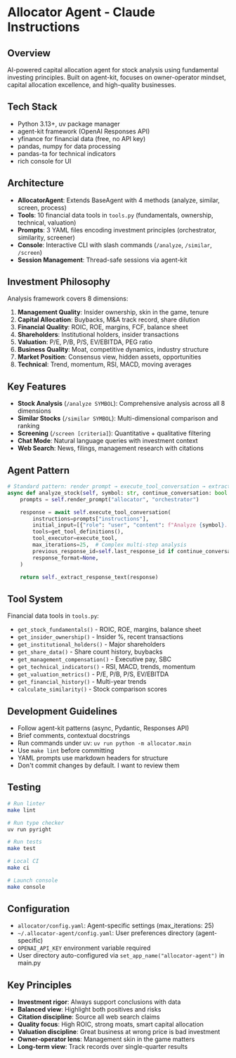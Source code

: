 # Allocator Agent - Claude Instructions

## Overview
AI-powered capital allocation agent for stock analysis using fundamental investing principles. Built on agent-kit, focuses on owner-operator mindset, capital allocation excellence, and high-quality businesses.

## Tech Stack
- Python 3.13+, uv package manager
- agent-kit framework (OpenAI Responses API)
- yfinance for financial data (free, no API key)
- pandas, numpy for data processing
- pandas-ta for technical indicators
- rich console for UI

## Architecture
- **AllocatorAgent**: Extends BaseAgent with 4 methods (analyze, similar, screen, process)
- **Tools**: 10 financial data tools in `tools.py` (fundamentals, ownership, technical, valuation)
- **Prompts**: 3 YAML files encoding investment principles (orchestrator, similarity, screener)
- **Console**: Interactive CLI with slash commands (`/analyze`, `/similar`, `/screen`)
- **Session Management**: Thread-safe sessions via agent-kit

## Investment Philosophy
Analysis framework covers 8 dimensions:
1. **Management Quality**: Insider ownership, skin in the game, tenure
2. **Capital Allocation**: Buybacks, M&A track record, share dilution
3. **Financial Quality**: ROIC, ROE, margins, FCF, balance sheet
4. **Shareholders**: Institutional holders, insider transactions
5. **Valuation**: P/E, P/B, P/S, EV/EBITDA, PEG ratio
6. **Business Quality**: Moat, competitive dynamics, industry structure
7. **Market Position**: Consensus view, hidden assets, opportunities
8. **Technical**: Trend, momentum, RSI, MACD, moving averages

## Key Features
- **Stock Analysis** (`/analyze SYMBOL`): Comprehensive analysis across all 8 dimensions
- **Similar Stocks** (`/similar SYMBOL`): Multi-dimensional comparison and ranking
- **Screening** (`/screen [criteria]`): Quantitative + qualitative filtering
- **Chat Mode**: Natural language queries with investment context
- **Web Search**: News, filings, management research with citations

## Agent Pattern
```python
# Standard pattern: render prompt → execute_tool_conversation → extract text
async def analyze_stock(self, symbol: str, continue_conversation: bool = False) -> str:
    prompts = self.render_prompt("allocator", "orchestrator")

    response = await self.execute_tool_conversation(
        instructions=prompts["instructions"],
        initial_input=[{"role": "user", "content": f"Analyze {symbol}..."}],
        tools=get_tool_definitions(),
        tool_executor=execute_tool,
        max_iterations=25,  # Complex multi-step analysis
        previous_response_id=self.last_response_id if continue_conversation else None,
        response_format=None,
    )

    return self._extract_response_text(response)
```

## Tool System
Financial data tools in `tools.py`:
- `get_stock_fundamentals()` - ROIC, ROE, margins, balance sheet
- `get_insider_ownership()` - Insider %, recent transactions
- `get_institutional_holders()` - Major shareholders
- `get_share_data()` - Share count history, buybacks
- `get_management_compensation()` - Executive pay, SBC
- `get_technical_indicators()` - RSI, MACD, trends, momentum
- `get_valuation_metrics()` - P/E, P/B, P/S, EV/EBITDA
- `get_financial_history()` - Multi-year trends
- `calculate_similarity()` - Stock comparison scores

## Development Guidelines
- Follow agent-kit patterns (async, Pydantic, Responses API)
- Brief comments, contextual docstrings
- Run commands under uv: `uv run python -m allocator.main`
- Use `make lint` before committing
- YAML prompts use markdown headers for structure
- Don't commit changes by default. I want to review them

## Testing
```bash
# Run linter
make lint

# Run type checker
uv run pyright

# Run tests
make test

# Local CI
make ci

# Launch console
make console
```

## Configuration
- `allocator/config.yaml`: Agent-specific settings (max_iterations: 25)
- `~/.allocator-agent/config.yaml`: User preferences directory (agent-specific)
- `OPENAI_API_KEY` environment variable required
- User directory auto-configured via `set_app_name("allocator-agent")` in main.py

## Key Principles
- **Investment rigor**: Always support conclusions with data
- **Balanced view**: Highlight both positives and risks
- **Citation discipline**: Source all web search claims
- **Quality focus**: High ROIC, strong moats, smart capital allocation
- **Valuation discipline**: Great business at wrong price is bad investment
- **Owner-operator lens**: Management skin in the game matters
- **Long-term view**: Track records over single-quarter results
